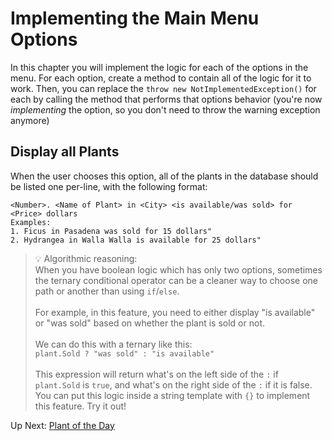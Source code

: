 # Implementing the Main Menu Options
In this chapter you will implement the logic for each of the options in the menu. For each option, create a method to contain all of the logic for it to work. Then, you can replace the `throw new NotImplementedException()` for each by calling the method that performs that options behavior (you're now _implementing_ the option, so you don't need to throw the warning exception anymore)

## Display all Plants
When the user chooses this option, all of the plants in the database should be listed one per-line, with the following format: 
```
<Number>. <Name of Plant> in <City> <is available/was sold> for <Price> dollars
Examples: 
1. Ficus in Pasadena was sold for 15 dollars"
2. Hydrangea in Walla Walla is available for 25 dollars"
```
> 💡 Algorithmic reasoning: <br> When you have boolean logic which has only two options, sometimes the ternary conditional operator can be a cleaner way to choose one path or another than using `if`/`else`. <br> <br> For example, in this feature, you need to either display "is available" or "was sold" based on whether the plant is sold or not. <br> <br> We can do this with a ternary like this: <br> `plant.Sold ? "was sold" : "is available"` <br><br> This expression will return what's on the left side of the `:` if `plant.Sold` is `true`, and what's on the right side of the `:` if it is false. You can put this logic inside a string template with `{}` to implement this feature. Try it out!

Up Next: [Plant of the Day](./extravert-plant-of-day.md)